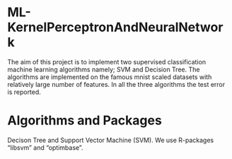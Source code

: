 # ML-KernelPerceptronAndNeuralNetwork
The aim of this project is to implement two supervised classification machine learning algorithms namely; SVM and Decision Tree. The algorithms are implemented on the famous mnist scaled datasets with relatively large number of features. In all the three algorithms the test error is reported.
# Algorithms and Packages
Decison Tree and  Support Vector Machine (SVM). We use R-packages “libsvm” and “optimbase”.
